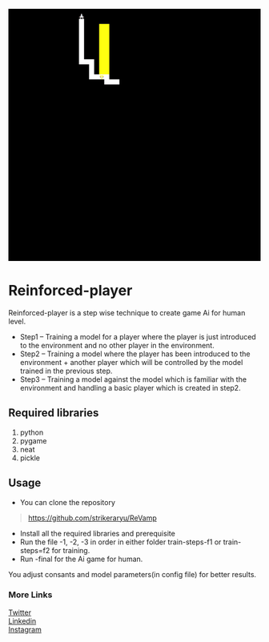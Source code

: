 ![Demo](https://github.com/strikeraryu/reinforced-player/blob/master/demo/demo-2.gif)


# Reinforced-player
Reinforced-player is a step wise technique to create game Ai for human level.
* Step1 – Training a model for a player where the player is just introduced to the environment and no other player in the environment.
* Step2 – Training a model where the player has been introduced to the environment + another player which will be controlled by the model trained in the previous step.
* Step3 – Training a model against the model which is familiar with the environment and handling a basic player which is created in step2.

## Required libraries
1. python
1. pygame
1. neat
1. pickle


## Usage
* You can clone the repository 
> https://github.com/strikeraryu/ReVamp
* Install all the required libraries and prerequisite 
* Run the file -1, -2, -3 in order in either folder train-steps-f1 or train-steps=f2 for training.
* Run -final for the Ai game for human.

You adjust consants and model parameters(in config file) for better results.

### More Links
[Twitter](https://twitter.com/striker_aryu) </br>
[Linkedin](https://www.linkedin.com/in/aryamaan-jain-9330a8190/) </br>
[Instagram](https://www.instagram.com/striker_aryu/?hl=en) </br>
